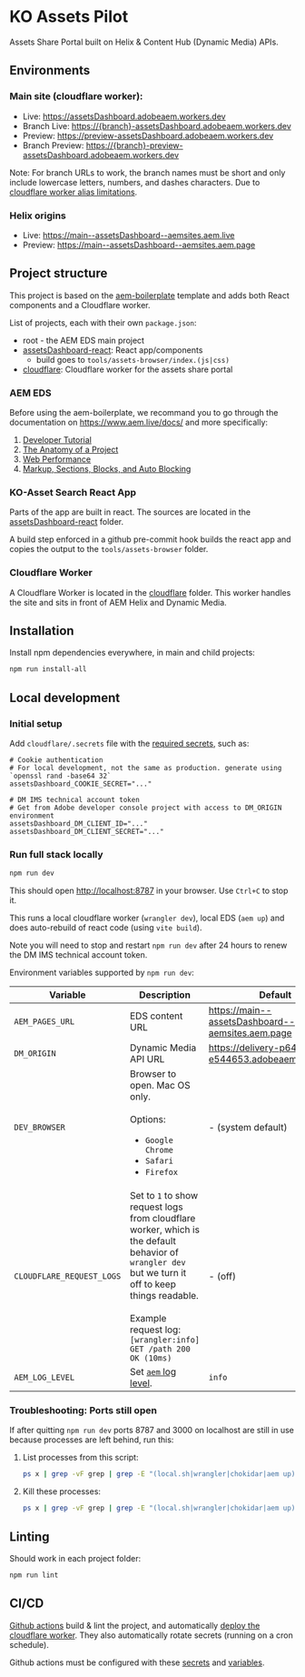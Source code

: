 # KO Assets Pilot

 Assets Share Portal built on Helix & Content Hub (Dynamic Media) APIs.

## Environments

### Main site (cloudflare worker):
- Live: https://assetsDashboard.adobeaem.workers.dev
- Branch Live: <https://{branch}-assetsDashboard.adobeaem.workers.dev>
- Preview: https://preview-assetsDashboard.adobeaem.workers.dev
- Branch Preview: <https://{branch}-preview-assetsDashboard.adobeaem.workers.dev>

Note: For branch URLs to work, the branch names must be short and only include lowercase letters, numbers, and dashes characters. Due to [cloudflare worker alias limitations](https://developers.cloudflare.com/workers/configuration/previews/#rules-and-limitations).

### Helix origins
- Live: https://main--assetsDashboard--aemsites.aem.live
- Preview: https://main--assetsDashboard--aemsites.aem.page

## Project structure

This project is based on the [aem-boilerplate](https://github.com/adobe/aem-boilerplate) template and adds both React components and a Cloudflare worker.

List of projects, each with their own `package.json`:
- root - the AEM EDS main project
- [assetsDashboard-react](assetsDashboard-react): React app/components
  - build goes to `tools/assets-browser/index.(js|css)`
- [cloudflare](cloudflare): Cloudflare worker for the assets share portal

### AEM EDS

Before using the aem-boilerplate, we recommand you to go through the documentation on https://www.aem.live/docs/ and more specifically:

1. [Developer Tutorial](https://www.aem.live/developer/tutorial)
2. [The Anatomy of a Project](https://www.aem.live/developer/anatomy-of-a-project)
3. [Web Performance](https://www.aem.live/developer/keeping-it-100)
4. [Markup, Sections, Blocks, and Auto Blocking](https://www.aem.live/developer/markup-sections-blocks)

### KO-Asset Search React App

Parts of the app are built in react. The sources are located in the [assetsDashboard-react](assetsDashboard-react) folder.

A build step enforced in a github pre-commit hook builds the react app and copies the output to the `tools/assets-browser` folder.

### Cloudflare Worker

A Cloudflare Worker is located in the [cloudflare](cloudflare) folder. This worker handles the site and sits in front of AEM Helix and Dynamic Media.

## Installation

Install npm dependencies everywhere, in main and child projects:

```sh
npm run install-all
```

## Local development

### Initial setup

Add `cloudflare/.secrets` file with the [required secrets](cloudflare/README.md#secret-store), such as:

```
# Cookie authentication
# For local development, not the same as production. generate using `openssl rand -base64 32`
assetsDashboard_COOKIE_SECRET="..."

# DM IMS technical account token
# Get from Adobe developer console project with access to DM_ORIGIN environment
assetsDashboard_DM_CLIENT_ID="..."
assetsDashboard_DM_CLIENT_SECRET="..."
```

### Run full stack locally

```sh
npm run dev
```

This should open <http://localhost:8787> in your browser. Use `Ctrl+C` to stop it.

This runs a local cloudflare worker (`wrangler dev`), local EDS (`aem up`) and does auto-rebuild of react code (using `vite build`).

Note you will need to stop and restart `npm run dev` after 24 hours to renew the DM IMS technical account token.

Environment variables supported by `npm run dev`:

| Variable | Description | Default |
|----------|-------------|---------|
| `AEM_PAGES_URL` | EDS content URL | https://main--assetsDashboard--aemsites.aem.page |
| `DM_ORIGIN` | Dynamic Media API URL | https://delivery-p64403-e544653.adobeaemcloud.com |
| `DEV_BROWSER` | Browser to open. Mac OS only.<br><br>Options:<ul><li>`Google Chrome`</li><li>`Safari`</li><li>`Firefox`</li></ul> | - (system default) |
| `CLOUDFLARE_REQUEST_LOGS` | Set to `1` to show request logs from cloudflare worker, which is the default behavior of `wrangler dev` but we turn it off to keep things readable.<br><br> Example request log:<br>`[wrangler:info] GET /path 200 OK (10ms)` | - (off) |
| `AEM_LOG_LEVEL` | Set [`aem` log level](https://www.aem.live/developer/cli-reference#general-options). | `info` |

### Troubleshooting: Ports still open

If after quitting `npm run dev` ports 8787 and 3000 on localhost are still in use because processes are left behind, run this:

1. List processes from this script:
   ```sh
   ps x | grep -vF grep | grep -E "(local.sh|wrangler|chokidar|aem up)"
   ```

2. Kill these processes:
   ```sh
   ps x | grep -vF grep | grep -E "(local.sh|wrangler|chokidar|aem up)" | awk '{print $1}' | xargs kill
   ```

## Linting

Should work in each project folder:

```sh
npm run lint
```

## CI/CD

[Github actions](.github/workflows/) build & lint the project, and automatically [deploy the cloudflare worker](cloudflare/README.md#deploying). They also automatically rotate secrets (running on a cron schedule).

Github actions must be configured with these [secrets](cloudflare/README.md#ci-secrets) and [variables](cloudflare/README.md#ci-variables).